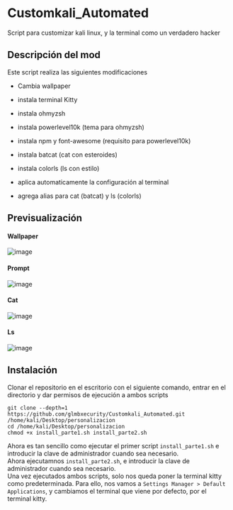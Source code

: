 # Customkali_Automated
Script para customizar kali linux, y la terminal como un verdadero hacker  
## Descripción del mod
Este script realiza las siguientes modificaciones  

- Cambia wallpaper
- instala terminal Kitty
- instala ohmyzsh
- instala powerlevel10k (tema para ohmyzsh)
- instala npm y font-awesome (requisito para powerlevel10k)
- instala batcat (cat con esteroides)
- instala colorls (ls con estilo)  

- aplica automaticamente la configuración al terminal  
- agrega alias para cat (batcat) y ls (colorls)  

## Previsualización
#### Wallpaper  
![image](https://github.com/glmbxecurity/Customkali_Automated/assets/137443771/d8c164d8-e2f9-4b03-89d7-2df4e9affc0f)  
#### Prompt  
![image](https://github.com/glmbxecurity/Customkali_Automated/assets/137443771/955eba4f-13d9-47cc-b3e1-b48f0738618c)  
#### Cat  
![image](https://github.com/glmbxecurity/Customkali_Automated/assets/137443771/f160303f-1625-475f-9686-1056eaf9162f)  
#### Ls  
![image](https://github.com/glmbxecurity/Customkali_Automated/assets/137443771/27926f4a-a1fa-4d21-a8dc-0e57fea36dca)  



## Instalación
Clonar el repositorio en el escritorio con el siguiente comando, entrar en el directorio y dar permisos de ejecución a ambos scripts
```
git clone --depth=1 https://github.com/glmbxecurity/Customkali_Automated.git /home/kali/Desktop/personalizacion
cd /home/kali/Desktop/personalizacion
chmod +x install_parte1.sh install_parte2.sh
```

Ahora es tan sencillo como ejecutar el primer script ```install_parte1.sh``` e introducir la clave de administrador cuando sea necesario.  
Ahora ejecutamnos ```install_parte2.sh```, e introducir la clave de administrador cuando sea necesario.  
Una vez ejecutados ambos scripts, solo nos queda poner la terminal kitty como predeterminada. Para ello, nos vamos a ```Settings Manager > Default Applications```, y cambiamos el terminal que viene por defecto, por el terminal kitty.

